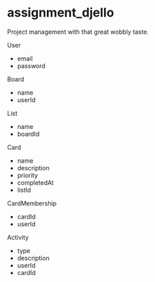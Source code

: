 # assignment_djello
Project management with that great wobbly taste.


User
- email
- password


Board
- name
- userId


List
- name
- boardId


Card
- name
- description
- priority
- completedAt
- listId


CardMembership
- cardId
- userId


Activity
- type
- description
- userId
- cardId

